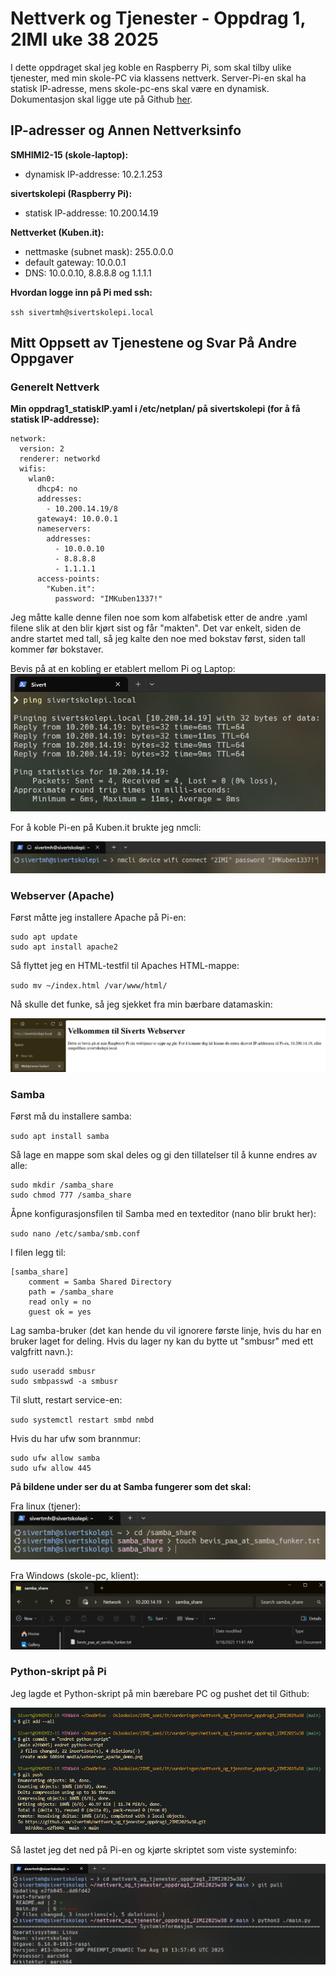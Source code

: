 # Nettverk og Tjenester - Oppdrag 1, 2IMI uke 38 2025

I dette oppdraget skal jeg koble en Raspberry Pi, som skal tilby ulike tjenester, med min skole-PC via klassens nettverk. Server-Pi-en skal ha statisk IP-adresse, mens skole-pc-ens skal være en dynamisk. Dokumentasjon skal ligge ute på Github [her](https://github.com/sivertmh/nettverk_og_tjenester_oppdrag1_2IMI2025w38).

## IP-adresser og Annen Nettverksinfo

**SMHIMI2-15 (skole-laptop):**

* dynamisk IP-addresse: 10.2.1.253

**sivertskolepi (Raspberry Pi):**

* statisk IP-addresse: 10.200.14.19

**Nettverket (Kuben.it):**

* nettmaske (subnet mask): 255.0.0.0
* default gateway: 10.0.0.1 
* DNS: 10.0.0.10, 8.8.8.8 og 1.1.1.1

**Hvordan logge inn på Pi med ssh:**

``ssh sivertmh@sivertskolepi.local``

## Mitt Oppsett av Tjenestene og Svar På Andre Oppgaver

### Generelt Nettverk

**Min oppdrag1_statiskIP.yaml i /etc/netplan/ på sivertskolepi (for å få statisk IP-addresse):**

```
network:
  version: 2
  renderer: networkd
  wifis:
    wlan0:
      dhcp4: no
      addresses:
        - 10.200.14.19/8
      gateway4: 10.0.0.1
      nameservers:
        addresses:
          - 10.0.0.10
          - 8.8.8.8
          - 1.1.1.1
      access-points:
        "Kuben.it":
          password: "IMKuben1337!"
```

Jeg måtte kalle denne filen noe som kom alfabetisk etter de andre .yaml filene slik at den blir kjørt sist og får "makten". Det var enkelt, siden de andre startet med tall, så jeg kalte den noe med bokstav først, siden tall kommer før bokstaver.

Bevis på at en kobling er etablert mellom Pi og Laptop:
![Ping mellom Pi og Laptop](./media/pingtest_sivertskolepi.png)

For å koble Pi-en på Kuben.it brukte jeg nmcli:

![Kobling til Kuben.it](./media/connect_to_network2IMI.png)

### Webserver (Apache)

Først måtte jeg installere Apache på Pi-en:

```
sudo apt update
sudo apt install apache2
```

Så flyttet jeg en HTML-testfil til Apaches HTML-mappe:

``sudo mv ~/index.html /var/www/html/``

Nå skulle det funke, så jeg sjekket fra min bærbare datamaskin:

![Demo av Webserver](./media/webserver_apache_demo.png)


### Samba 

Først må du installere samba:

`sudo apt install samba`

Så lage en mappe som skal deles og gi den tillatelser til å kunne endres av alle:

```
sudo mkdir /samba_share
sudo chmod 777 /samba_share
```

Åpne konfigurasjonsfilen til Samba med en texteditor (nano blir brukt her):

`sudo nano /etc/samba/smb.conf`

I filen legg til:

```
[samba_share]
    comment = Samba Shared Directory
    path = /samba_share
    read only = no
    guest ok = yes
```

Lag samba-bruker (det kan hende du vil ignorere første linje, hvis du har en bruker laget for deling. Hvis du lager ny kan du bytte ut "smbusr" med ett valgfritt navn.):

```
sudo useradd smbusr
sudo smbpasswd -a smbusr
```

Til slutt, restart service-en:

`sudo systemctl restart smbd nmbd`

Hvis du har ufw som brannmur:

```
sudo ufw allow samba
sudo ufw allow 445
```

**På bildene under ser du at Samba fungerer som det skal:**

Fra linux (tjener):
![Demo av Samba fra Linux (tjener)](./media/samba_demo.png "Demo av Samba på Linux")

Fra Windows (skole-pc, klient):
![Demo av Samba fra Windows 11](./media/samba_demo_windowsClientPOV.png "Demo av Samba på Windows")


### Python-skript på Pi

Jeg lagde et Python-skript på min bærebare PC og pushet det til Github:

![Demo av Git Push](./media/pythonscript_commit.png)

Så lastet jeg det ned på Pi-en og kjørte skriptet som viste systeminfo:

![Demo av Git Pull og Python-skript](./media/pythonscript_demo.png)
